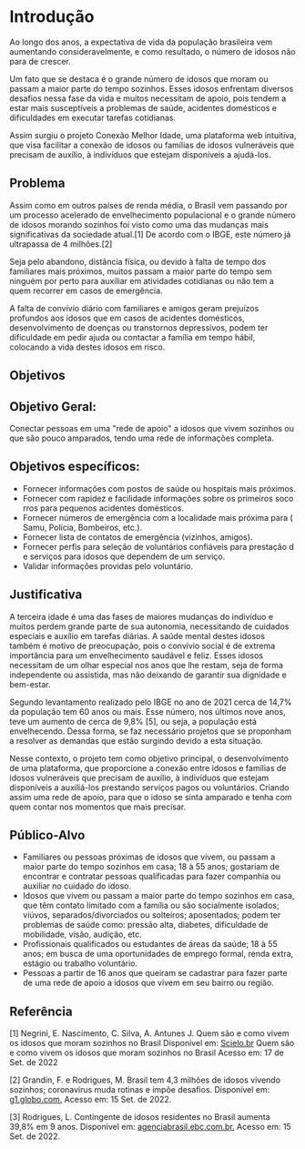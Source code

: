# Introdução

Ao longo dos anos, a expectativa de vida da população brasileira vem aumentando consideravelmente, e como resultado, o número de idosos não para de crescer.

Um fato que se destaca é o grande número de idosos que  moram ou passam a maior parte do tempo sozinhos. Esses idosos enfrentam diversos desafios nessa fase da vida e muitos necessitam de apoio, pois tendem a estar mais susceptíveis a problemas de saúde, acidentes domésticos e dificuldades em executar tarefas cotidianas.

Assim surgiu o projeto Conexão Melhor Idade, uma plataforma web intuitiva, que visa facilitar a conexão de idosos ou famílias de idosos vulneráveis que precisam de auxílio, à indivíduos que estejam disponíveis a ajudá-los.


## Problema

 Assim como em outros países de renda média, o Brasil vem passando por um processo acelerado de envelhecimento populacional e o grande número de idosos morando sozinhos foi visto como uma das mudanças mais significativas da sociedade atual.[1] De acordo com o IBGE, este número já ultrapassa de  4 milhões.[2]

Seja pelo abandono, distância física, ou devido à falta de tempo dos familiares mais próximos, muitos passam a maior parte do tempo sem ninguém por perto para auxiliar em atividades cotidianas ou não tem a quem recorrer em casos de emergência.

   A falta de convívio diário com familiares e amigos geram prejuízos profundos aos idosos que em casos de acidentes domésticos, desenvolvimento de doenças ou transtornos depressivos, podem ter dificuldade em pedir ajuda ou contactar a família em tempo hábil, colocando a vida destes idosos em risco.

## Objetivos



## Objetivo Geral:

Conectar pessoas em uma "rede de apoio" a idosos que vivem sozinhos ou que são pouco amparados, tendo uma rede de informações completa.

## Objetivos específicos:

- Fornecer informações com postos de saúde ou hospitais mais próximos.
- Fornecer com rapidez e facilidade informações sobre os primeiros socorros para pequenos acidentes domésticos.
- Fornecer números de emergência com a localidade mais próxima para (Samu, Polícia, Bombeiros, etc.).
- Fornecer lista de contatos de emergência (vizinhos, amigos).
- Fornecer perfis para seleção de voluntários confiáveis para prestação de serviços para idosos que dependem de um serviço.
- Validar informações providas pelo voluntário. 


## Justificativa

A terceira idade é uma das fases de maiores mudanças do indivíduo e muitos perdem grande parte de sua autonomia, necessitando de cuidados especiais e auxílio em tarefas diárias. A saúde mental destes idosos também é motivo de preocupação, pois o convívio social é de extrema importância para um envelhecimento saudável e feliz. Esses idosos necessitam de um olhar especial nos anos que lhe restam, seja de forma independente ou assistida, mas não deixando de garantir sua dignidade e bem-estar.

  Segundo levantamento realizado pelo IBGE no ano de 2021 cerca de 14,7% da população tem 60 anos ou mais. Esse número, nos últimos nove anos, teve um aumento de cerca de 9,8% [5], ou seja, a população está envelhecendo. Dessa forma, se faz necessário projetos que se proponham a resolver as demandas que estão surgindo devido a esta situação.

  Nesse contexto, o projeto tem como objetivo principal, o desenvolvimento de uma plataforma, que proporcione a conexão entre idosos e famílias de idosos vulneráveis que precisam de auxílio, à indivíduos que estejam disponíveis a auxiliá-los prestando serviços pagos ou voluntários. Criando assim uma rede de apoio, para que o idoso se sinta amparado e tenha com quem contar nos momentos que mais precisar.


## Público-Alvo


- Familiares ou pessoas próximas de idosos que vivem, ou passam a maior parte do tempo sozinhos em casa; 18 à 55 anos; gostariam de encontrar e contratar pessoas qualificadas para fazer companhia ou auxiliar no cuidado do idoso.
- Idosos que vivem ou passam a maior parte do tempo sozinhos em casa, que têm contato limitado com a família ou são socialmente isolados; viúvos, separados/divorciados ou solteiros; aposentados; podem ter problemas de saúde como: pressão alta, diabetes, dificuldade de mobilidade, visão, audição, etc.
- Profissionais qualificados ou estudantes de áreas da saúde; 18 à 55 anos; em busca de uma oportunidades de emprego formal, renda extra, estágio ou trabalho voluntário.
- Pessoas a partir de 16 anos que queiram se cadastrar para fazer parte de uma rede de apoio a idosos que vivem em seu bairro ou região.



## Referência

[1] Negrini, E. Nascimento, C. Silva, A. Antunes J. Quem são e como vivem os idosos que moram sozinhos no Brasil Disponivel em: [Scielo.br](https://www.scielo.br/j/rbgg/a/q4R46LjNVjtSTfWBZgjLKhr/?lang=pt&format=pdf) Quem são e como vivem os idosos que moram sozinhos no Brasil Acesso em: 17 de Set. de 2022

[2] Grandin, F. e Rodrigues, M. Brasil tem 4,3 milhões de idosos vivendo sozinhos; coronavírus muda rotinas e impõe desafios. Disponível em: [g1.globo.com.](https://g1.globo.com/fique-em-casa/noticia/2020/03/27/brasil-tem-43-milhoes-de-idosos-vivendo-sozinhos-coronavirus-muda-rotinas-e-impoe-desafios.ghtml) Acesso em: 15 Set. de 2022.

[3] Rodrigues, L. Contingente de idosos residentes no Brasil aumenta 39,8% em 9 anos. Disponível em: [agenciabrasil.ebc.com.br.](https://agenciabrasil.ebc.com.br/geral/noticia/2022-07/contingente-de-idosos-residentes-no-brasil-aumenta-398-em-9-anos#:~:text=Em%20n%C3%BAmeros%20absolutos%2C%20s%C3%A3o%2031,Brasil%20aumentou%2039%2C8%25) Acesso em: 15 Set. de 2022.
